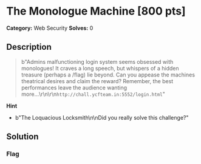 # The Monologue Machine [800 pts]

**Category:** Web Security
**Solves:** 0

## Description
>b"Admins malfunctioning login system seems obsessed with monologues! It craves a long speech, but whispers of a hidden treasure (perhaps a /flag) lie beyond.  Can you appease the machines theatrical desires and claim the reward? Remember, the best performances leave the audience wanting more...\r\n\r\n`http://chall.ycfteam.in:5552/login.html`"

**Hint**
* b"The Loquacious Locksmith\n\nDid you really solve this challenge?"

## Solution

### Flag

